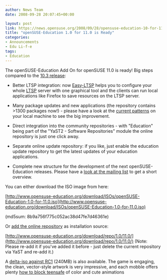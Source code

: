 ```yaml
---
author: News Team
date: 2008-09-28 20:07:45+00:00

layout: post
link: https://news.opensuse.org/2008/09/28/opensuse-education-10-for-110-is-ready/
title: "openSUSE-Education 1.0 for 11.0 is Ready"
categories:
- Announcements
- Edu Li-f-e
tags:
- Education
---
```

The openSUSE-Education Add On for openSUSE 11.0 is ready! Big steps compared to the [10.3 release](https://news.opensuse.org/2008/06/18/announcing-opensuse-education-for-103/):



	
  * Better LTSP integration: now [Easy-LTSP](http://en.opensuse.org/Easy-LTSP) helps you to configure your whole [LTSP](http://www.ltsp.org/) server with one graphical tool and the clients can run local applications like Firefox to save resources on the LTSP server.

	
  * Many package updates and new applications (the repository contains >1300 packages now!) - please have a look at the [current patterns](http://en.opensuse.org/Education/Repositories#Select_Patterns_and_Packages) on your local machine to see the big improvement.

	
  * Direct integration into the community repositories - with "Education" being part of the "YaST2 - Software Repositories" module the online repository is just one click away.

	
  * Separate online update repository: if you like, just enable the education update repository to get the latest updates of your education applications.

	
  * Complete new structure for the development of the next openSUSE-Education releases. Please have a [look at the mailing list](http://lists.opensuse.org/opensuse-edu/2008-09/msg00024.html) to get a short overview.


You can either download the ISO image from here:

[http://www.opensuse-education.org/download/ISOs/openSUSE-Education-1.0-for-11.0.iso](http://www.opensuse-education.org/download/ISOs/openSUSE-Education-1.0-for-11.0.iso)

(md5sum: 8b9a756f775c052ac38d47fe7d46361e)


Or [add the online repository](http://en.opensuse.org/Education/Repositories) as installation source:

[http://www.opensuse-education.org/download/repo/1.0/11.0/](http://www.opensuse-education.org/download/repo/1.0/11.0/) (Note: Please re-add it if you've added it before - just delete the current repository via YaST and re-add it.)

A [delta-iso against RC1](ftp://ftp.suse.com/pub/projects/education/openSUSE-Education-1.0-for-11.0-RC1_RC2.delta.iso) (240MB) is also available. The game is engaging, the clean, vector-style artwork is very impressive, and each mobble offers plenty [how to block teensafe](https://topspying.com/teensafe/) of color and cute animations		
